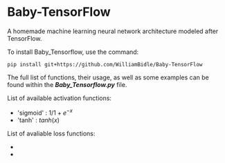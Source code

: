 # Baby-TensorFlow

A homemade machine learning neural network architecture modeled after TensorFlow.

To install Baby_Tensorflow, use the command:

    pip install git+https://github.com/WilliamBidle/Baby-TensorFlow

The full list of functions, their usage, as well as some examples can be found within the ***Baby_Tensorflow.py*** file.

List of available activation functions:

- 'sigmoid' : $1/1 + e^{-x}$
- 'tanh' : $tanh(x)$

List of avaliable loss functions:

-
-
